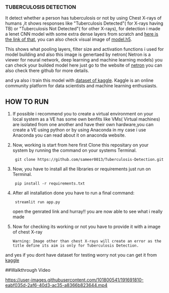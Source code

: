 ### TUBERCULOSIS DETECTION


It detect whether a person has tuberculosis or not by using Chest X-rays of humans ,it shows responses like "Tuberculosis Detected"( for X-rays having TB) or "Tuberculosis Not Detected"( for other X-rays), for detection i made a lenet CNN model with some extra dense layers from scratch and [here is the link of that](https://github.com/sameer0013/Tuberculosis-Detection/blob/main/mymodel.h5),
	you can also check visual image of [model.h5](https://github.com/sameer0013/Tuberculosis-Detection/blob/main/mymodel.h5.png).

This shows what pooling layers, filter size and activation functions i used for model building and also this image is genertaed by netron( Netron is a viewer for neural network, deep learning and machine learning models) you can check your builded model here just go to the website of [netron](https://netron.app/) you can also check there github for more details.

and ya also i train this model with [dataset of kaggle](https://www.kaggle.com/datasets/tawsifurrahman/tuberculosis-tb-chest-xray-dataset).
Kaggle is an online community platform for data scientists and machine learning enthusiasts.

	
	
## HOW TO RUN

1) If possible i recommend you to create a virtual environment on your local system as a VE has some own benfits like 
		VMs( Virtual machines) are isolated from one another and have their own hardware,you can create a VE  using  python or 
		by using Anaconda in my case i use Anaconda you can read about it on anaconda website.
		
	
2) Now, working is start from here first Clone this repositary on your system by running the command on your systems Terminal. 
		
		git clone https://github.com/sameer0013/Tuberculosis-Detection.git
		
3) Now, you have to install all the libraries or requirements just run on Terminal.
	
		pip install -r requirements.txt
		
4) After all installation done you have to run a final command:
		
		streamlit run app.py 
		
	open the genrated link and hurray!! you are now able to see what i really made 

5) Now for checking its working or not you have to provide it with a image of chest X-ray 
		
	`Warning: Image other than chest X-rays will create an error as the title define its aim is only for Tuberculosis Detection.`
		
	
and yes if you dont have dataset for testing worry not you can get it from [kaggle](https://www.kaggle.com/datasets/raddar/chest-xrays-tuberculosis-from-india)

##Walkthrough Video

https://user-images.githubusercontent.com/101800541/191691810-eabf035d-2af6-40d3-ac35-a8366b823644.mp4

